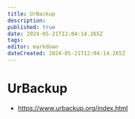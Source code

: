 ```yaml
---
title: UrBackup
description: 
published: true
date: 2024-05-21T12:04:14.265Z
tags: 
editor: markdown
dateCreated: 2024-05-21T12:04:14.265Z
---
```


# UrBackup

- <https://www.urbackup.org/index.html>

